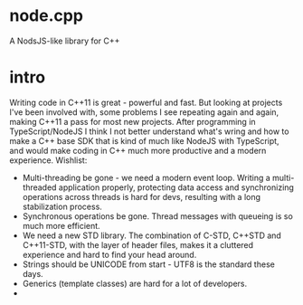 # node.cpp
A NodsJS-like library for C++


# intro
Writing code in C++11 is great - powerful and fast. But looking at projects I've been involved with, some problems I see repeating again and again, making C++11 a pass for most new projects. After programming in TypeScript/NodeJS I think I not better understand what's wring and how to make a C++ base SDK that is kind of much like NodeJS with TypeScript, and would make coding in C++ much more productive and a modern experience. 
Wishlist:
- Multi-threading be gone -  we need a modern event loop. Writing a multi-threaded application properly, protecting data access and synchronizing operations across threads is hard for devs, resulting with a long stabilization process.
- Synchronous operations be gone. Thread messages with queueing is so much more efficient. 
- We need a new STD library. The combination of C-STD, C++STD and C++11-STD, with the layer of header files, makes it a cluttered experience and hard to find your head around.
- Strings should be UNICODE from start - UTF8 is the standard these days.
- Generics (template classes) are hard for a lot of developers.
-
